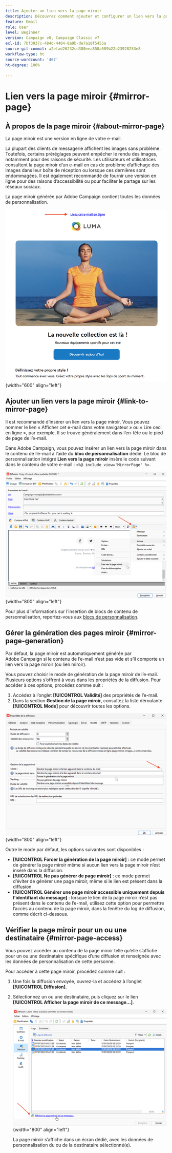 ```yaml
---
title: Ajouter un lien vers la page miroir
description: Découvrez comment ajouter et configurer un lien vers la page miroir.
feature: Email
role: User
level: Beginner
version: Campaign v8, Campaign Classic v7
exl-id: 7bf3937c-484d-4404-8a9b-de7a10f5455a
source-git-commit: a2efad26232cd380eea850a589b22b23928253e8
workflow-type: ht
source-wordcount: '467'
ht-degree: 100%

---
```


# Lien vers la page miroir {#mirror-page}

## À propos de la page miroir {#about-mirror-page}

La page miroir est une version en ligne de votre e-mail.

La plupart des clients de messagerie affichent les images sans problème. Toutefois, certains préréglages peuvent empêcher le rendu des images, notamment pour des raisons de sécurité. Les utilisateurs et utilisatrices consultent la page miroir d’un e-mail en cas de problème d’affichage des images dans leur boîte de réception ou lorsque ces dernières sont endommagées. Il est également recommandé de fournir une version en ligne pour des raisons d’accessibilité ou pour faciliter le partage sur les réseaux sociaux.

La page miroir générée par Adobe Campaign contient toutes les données de personnalisation.

![exemple de lien miroir](assets/mirror-page-link.png){width="600" align="left"}

## Ajouter un lien vers la page miroir {#link-to-mirror-page}

Il est recommandé d’insérer un lien vers la page miroir. Vous pouvez nommer le lien « Afficher cet e-mail dans votre navigateur » ou « Lire ceci en ligne », par exemple. Il se trouve généralement dans l’en-tête ou le pied de page de l’e-mail.

Dans Adobe Campaign, vous pouvez insérer un lien vers la page miroir dans le contenu de l’e-mail à l’aide du **bloc de personnalisation** dédié. Le bloc de personnalisation intégré **Lien vers la page miroir** insère le code suivant dans le contenu de votre e-mail : `<%@ include view='MirrorPage' %>`.

![](assets/mirror-page-insert.png){width="800" align="left"}


Pour plus d’informations sur l’insertion de blocs de contenu de personnalisation, reportez-vous aux [blocs de personnalisation](personalization-blocks.md).

## Gérer la génération des pages miroir {#mirror-page-generation}

Par défaut, la page miroir est automatiquement générée par Adobe Campaign si le contenu de l’e-mail n’est pas vide et s’il comporte un lien vers la page miroir (ou lien miroir).

Vous pouvez choisir le mode de génération de la page miroir de l’e-mail. Plusieurs options s’offrent à vous dans les propriétés de la diffusion. Pour accéder à ces options, procédez comme suit :

1. Accédez à l’onglet **[!UICONTROL Validité]** des propriétés de l’e-mail.
1. Dans la section **Gestion de la page miroir**, consultez la liste déroulante **[!UICONTROL Mode]** pour découvrir toutes les options.

![](assets/mirror-page-generation.png){width="800" align="left"}

Outre le mode par défaut, les options suivantes sont disponibles :

* **[!UICONTROL Forcer la génération de la page miroir]** : ce mode permet de générer la page miroir même si aucun lien vers la page miroir n’est inséré dans la diffusion.
* **[!UICONTROL Ne pas générer de page miroir]** : ce mode permet d’éviter de générer une page miroir, même si le lien est présent dans la diffusion.
* **[!UICONTROL Générer une page miroir accessible uniquement depuis l’identifiant du message]** : lorsque le lien de la page miroir n’est pas présent dans le contenu de l’e-mail, utilisez cette option pour permettre l’accès au contenu de la page miroir, dans la fenêtre du log de diffusion, comme décrit ci-dessous.

## Vérifier la page miroir pour un ou une destinataire {#mirror-page-access}

Vous pouvez accéder au contenu de la page miroir telle qu’elle s’affiche pour un ou une destinataire spécifique d’une diffusion et renseignée avec les données de personnalisation de cette personne.

Pour accéder à cette page miroir, procédez comme suit :

1. Une fois la diffusion envoyée, ouvrez-la et accédez à l’onglet **[!UICONTROL Diffusion]**.

1. Sélectionnez un ou une destinataire, puis cliquez sur le lien **[!UICONTROL Afficher la page miroir de ce message...]**.

   ![](assets/mirror-page-display.png){width="800" align="left"}

   La page miroir s’affiche dans un écran dédié, avec les données de personnalisation du ou de la destinataire sélectionné(e).
